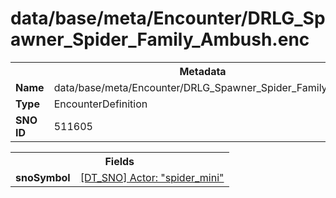 <h1>data/base/meta/Encounter/DRLG_Spawner_Spider_Family_Ambush.enc</h1><table><tr><th colspan="100%">Metadata</th></tr><tr><td><b>Name</b></td><td>data/base/meta/Encounter/DRLG_Spawner_Spider_Family_Ambush.enc</td></tr><tr><td><b>Type</b></td><td>EncounterDefinition</td></tr><tr><td><b>SNO ID</b></td><td>511605</td></tr></table>

<table><tr><th colspan="100%">Fields</th></tr><tr><td><b>snoSymbol</b></td><td><a href="..\Actor\spider_mini.acr.md">[DT_SNO] Actor: "spider_mini"</a></td></tr></table>


